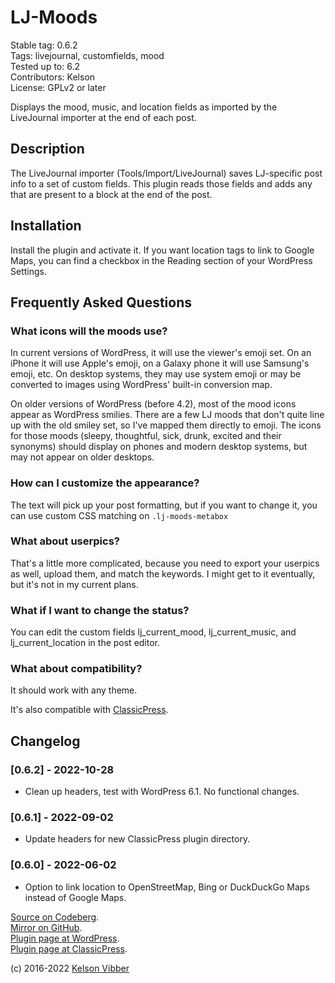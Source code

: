 # LJ-Moods

Stable tag: 0.6.2  
Tags: livejournal, customfields, mood  
Tested up to: 6.2  
Contributors: Kelson  
License: GPLv2 or later  

Displays the mood, music, and location fields as imported by the LiveJournal importer at the end of each post.

## Description

The LiveJournal importer (Tools/Import/LiveJournal) saves LJ-specific post info to a set of custom fields. This plugin reads those fields and adds any that are present to a block at the end of the post.

## Installation

Install the plugin and activate it. If you want location tags to link to Google Maps, you can find a checkbox in the Reading section of your WordPress Settings.

## Frequently Asked Questions

### What icons will the moods use?

In current versions of WordPress, it will use the viewer's emoji set. On an iPhone it will use Apple's emoji, on a Galaxy phone it will use Samsung's emoji, etc. On desktop systems, they may use system emoji or may be converted to images using WordPress' built-in conversion map.

On older versions of WordPress (before 4.2), most of the mood icons appear as WordPress smilies. There are a few LJ moods that don't quite line up with the old smiley set, so I've mapped them directly to emoji. The icons for those moods (sleepy, thoughtful, sick, drunk, excited and their synonyms) should display on phones and modern desktop systems, but may not appear on older desktops.

### How can I customize the appearance?

The text will pick up your post formatting, but if you want to change it, you can use custom CSS matching on `.lj-moods-metabox`

### What about userpics?

That's a little more complicated, because you need to export your userpics as well, upload them, and match the keywords. I might get to it eventually, but it's not in my current plans.

### What if I want to change the status?

You can edit the custom fields lj_current_mood, lj_current_music, and lj_current_location in the post editor.

### What about compatibility?

It should work with any theme.

It's also compatible with [ClassicPress](https://www.classicpress.net/).

## Changelog

### [0.6.2] - 2022-10-28
* Clean up headers, test with WordPress 6.1. No functional changes.

### [0.6.1] - 2022-09-02
* Update headers for new ClassicPress plugin directory.

### [0.6.0] - 2022-06-02
* Option to link location to OpenStreetMap, Bing or DuckDuckGo Maps instead of Google Maps.

[Source on Codeberg](https://codeberg.org/kvibber/lj-moods).  
[Mirror on GitHub](https://github.com/kvibber/lj-moods).  
[Plugin page at WordPress](https://wordpress.org/plugins/lj-moods/).  
[Plugin page at ClassicPress](https://directory.classicpress.net/plugins/lj-moods).

(c) 2016-2022 [Kelson Vibber](https://kvibber.com/)
